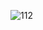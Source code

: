 ![112](https://user-images.githubusercontent.com/19905275/117403418-dbbb4280-af27-11eb-98c2-540521434bdb.JPG)
